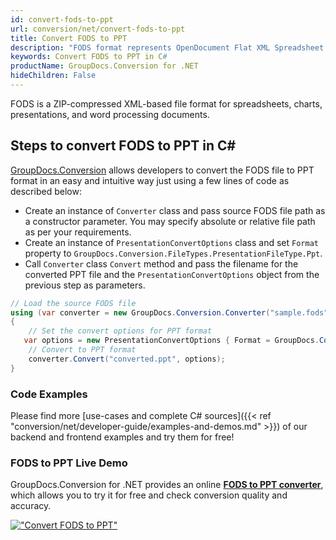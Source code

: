 ```yaml
---
id: convert-fods-to-ppt
url: conversion/net/convert-fods-to-ppt
title: Convert FODS to PPT
description: "FODS format represents OpenDocument Flat XML Spreadsheet with .fods extension. Learn how to convert FODS to PPT file programmatically in C# language using GroupDocs.Conversion for .NET library."
keywords: Convert FODS to PPT in C#
productName: GroupDocs.Conversion for .NET
hideChildren: False
---
```


FODS is a ZIP-compressed XML-based file format for spreadsheets, charts, presentations, and word processing documents.

## Steps to convert FODS to PPT in C#

[GroupDocs.Conversion](https://products.groupdocs.com/conversion/net) allows developers to convert the FODS file to PPT format in an easy and intuitive way just using a few lines of code as described below:

* Create an instance of `Converter` class and pass source FODS file path as a constructor parameter. You may specify absolute or relative file path as per your requirements. 
* Create an instance of `PresentationConvertOptions` class and set `Format` property to `GroupDocs.Conversion.FileTypes.PresentationFileType.Ppt`.
* Call `Converter` class `Convert` method and pass the filename for the converted PPT file and the `PresentationConvertOptions` object from the previous step as parameters.

```csharp
// Load the source FODS file
using (var converter = new GroupDocs.Conversion.Converter("sample.fods"))
{
    // Set the convert options for PPT format
   var options = new PresentationConvertOptions { Format = GroupDocs.Conversion.FileTypes.PresentationFileType.Ppt };
    // Convert to PPT format
    converter.Convert("converted.ppt", options);
}
```

### Code Examples

Please find more [use-cases and complete C# sources]({{< ref "conversion/net/developer-guide/examples-and-demos.md" >}}) of our backend and frontend examples and try them for free!

### FODS to PPT Live Demo

GroupDocs.Conversion for .NET provides an online [**FODS to PPT converter**](https://products.groupdocs.app/conversion/fods-to-ppt), which allows you to try it for free and check conversion quality and accuracy.

[!["Convert FODS to PPT"](conversion/net/images/convert-to-ppt/convert-fods-to-ppt.png)](https://products.groupdocs.app/conversion/fods-to-ppt)